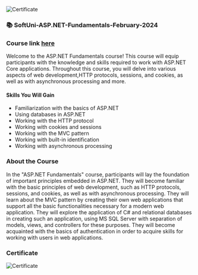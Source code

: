 <img src="https://i.imgur.com/FJZirGN.png" alt="Certificate"/>

### 📚 SoftUni-ASP.NET-Fundamentals-February-2024
### Course link [here](https://softuni.bg/trainings/4367/asp-net-fundamentals-january-2024)

Welcome to the ASP.NET Fundamentals course! This course will equip participants with the knowledge and skills required to work with ASP.NET Core applications. Throughout this course, you will delve into various aspects of web development,HTTP protocols, sessions, and cookies, as well as with asynchronous processing and more.

#### Skills You Will Gain

- Familiarization with the basics of ASP.NET
- Using databases in ASP.NET
- Working with the HTTP protocol
- Working with cookies and sessions
- Working with the MVC pattern
- Working with built-in identification
- Working with asynchronous processing

### About the Course

In the "ASP.NET Fundamentals" course, participants will lay the foundation of important principles embedded in ASP.NET. They will become familiar with the basic principles of web development, such as HTTP protocols, sessions, and cookies, as well as with asynchronous processing. They will learn about the MVC pattern by creating their own web applications that support all the basic functionalities necessary for a modern web application. They will explore the application of C# and relational databases in creating such an application, using MS SQL Server with separation of models, views, and controllers for these purposes. They will become acquainted with the basics of authentication in order to acquire skills for working with users in web applications.

### Certificate

![Certificate](https://i.imgur.com/FJZirGN.png)
